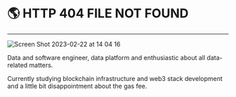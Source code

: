 # :earth_americas: HTTP 404 FILE NOT FOUND
______________________

![Screen Shot 2023-02-22 at 14 04 16](https://user-images.githubusercontent.com/18652022/220702650-2e645fbe-1fd1-470f-8a37-e37a477d7e2f.png)

Data and software engineer, data platform and enthusiastic about all data-related matters. 

Currently studying blockchain infrastructure and web3 stack development and a little bit disappointment about the gas fee. 
